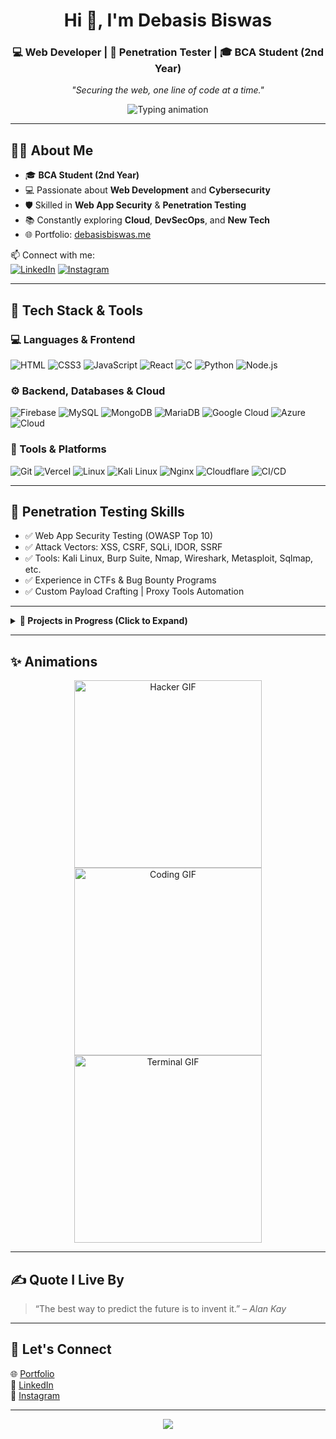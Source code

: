<h1 align="center">Hi 👋, I'm Debasis Biswas</h1>
<h3 align="center">💻 Web Developer | 🔐 Penetration Tester | 🎓 BCA Student (2nd Year)</h3>

<p align="center"><em>"Securing the web, one line of code at a time."</em></p>

<p align="center">
  <img src="https://readme-typing-svg.herokuapp.com/?lines=Full-Stack%20Web%20Developer;Cybersecurity%20Enthusiast;Penetration%20Tester;Bug%20Bounty%20Hunter&center=true&width=440&height=45&color=58a6ff&vCenter=true&size=22" alt="Typing animation"/>
</p>

---

## 👨‍🎓 About Me

- 🎓 **BCA Student (2nd Year)**
- 💻 Passionate about **Web Development** and **Cybersecurity**
- 🛡️ Skilled in **Web App Security** & **Penetration Testing**
- 📚 Constantly exploring **Cloud**, **DevSecOps**, and **New Tech**
- 🌐 Portfolio: [debasisbiswas.me](https://debasisbiswas.me)

📫 Connect with me:  
[![LinkedIn](https://img.shields.io/badge/-LinkedIn-blue?style=flat&logo=linkedin)](https://linkedin.com/in/debasis-biswas)
[![Instagram](https://img.shields.io/badge/-Instagram-purple?style=flat&logo=instagram)](https://instagram.com/___d_e_b_a___)

---

## 🚀 Tech Stack & Tools

### 💻 Languages & Frontend
![HTML](https://img.shields.io/badge/-HTML5-E34F26?style=flat&logo=html5&logoColor=white)
![CSS3](https://img.shields.io/badge/-CSS3-1572B6?style=flat&logo=css3)
![JavaScript](https://img.shields.io/badge/-JavaScript-F7DF1E?style=flat&logo=javascript&logoColor=black)
![React](https://img.shields.io/badge/-React-61DAFB?style=flat&logo=react&logoColor=black)
![C](https://img.shields.io/badge/-C-00599C?style=flat&logo=c&logoColor=white)
![Python](https://img.shields.io/badge/-Python-3776AB?style=flat&logo=python&logoColor=white)
![Node.js](https://img.shields.io/badge/-Node.js-339933?style=flat&logo=nodedotjs&logoColor=white)

### ⚙️ Backend, Databases & Cloud
![Firebase](https://img.shields.io/badge/-Firebase-FFCA28?style=flat&logo=firebase&logoColor=black)
![MySQL](https://img.shields.io/badge/-MySQL-4479A1?style=flat&logo=mysql&logoColor=white)
![MongoDB](https://img.shields.io/badge/-MongoDB-47A248?style=flat&logo=mongodb&logoColor=white)
![MariaDB](https://img.shields.io/badge/-MariaDB-003545?style=flat&logo=mariadb&logoColor=white)
![Google Cloud](https://img.shields.io/badge/-Google%20Cloud-4285F4?style=flat&logo=google-cloud&logoColor=white)
![Azure](https://img.shields.io/badge/-Azure-0078D4?style=flat&logo=microsoft-azure&logoColor=white)
![Cloud](https://img.shields.io/badge/-Cloud_Services-00C7B7?style=flat&logo=cloudflare&logoColor=white)

### 🧰 Tools & Platforms
![Git](https://img.shields.io/badge/-Git-F05032?style=flat&logo=git&logoColor=white)
![Vercel](https://img.shields.io/badge/-Vercel-000000?style=flat&logo=vercel&logoColor=white)
![Linux](https://img.shields.io/badge/-Linux-FCC624?style=flat&logo=linux&logoColor=black)
![Kali Linux](https://img.shields.io/badge/-Kali_Linux-557C94?style=flat&logo=kali-linux&logoColor=white)
![Nginx](https://img.shields.io/badge/-Nginx-269539?style=flat&logo=nginx&logoColor=white)
![Cloudflare](https://img.shields.io/badge/-Cloudflare-F38020?style=flat&logo=cloudflare&logoColor=white)
![CI/CD](https://img.shields.io/badge/-CI%2FCD-0A0A0A?style=flat&logo=githubactions&logoColor=white)

---

## 🧪 Penetration Testing Skills

- ✅ Web App Security Testing (OWASP Top 10)
- ✅ Attack Vectors: XSS, CSRF, SQLi, IDOR, SSRF
- ✅ Tools: Kali Linux, Burp Suite, Nmap, Wireshark, Metasploit, Sqlmap, etc.
- ✅ Experience in CTFs & Bug Bounty Programs
- ✅ Custom Payload Crafting | Proxy Tools Automation

---

<details>
<summary><b>📂 Projects in Progress (Click to Expand)</b></summary>

### 🔒 Web Application Firewall (WAF)
Building a lightweight WAF to block SQLi, XSS, CSRF in real-time for websites.

### 🛠️ Bug Bounty Platform Tracker
Dashboard to monitor HackerOne/Bugcrowd reports, bounties, and vulnerabilities.

### 📚 Pen Testing Toolkit (Web UI)
Frontend for tools like Nmap, Burp Suite – making cybersecurity more accessible.

### 💻 Secure Authentication System
Using **React + Firebase + JWT + MFA** for bulletproof login security.

</details>

---

## ✨ Animations

<div align="center">
  <img src="https://media.giphy.com/media/v1.Y2lkPTc5MGI3NjExdWs1b3VtZ2V4YWZ4NWliMzl4c2tlOHoxd28zeTZibHpiY3luMDlyMiZlcD12MV9naWZzX3NlYXJjaCZjdD1n/SmaYvew52UlC9MmB6l/giphy.gif" width="300" alt="Hacker GIF"/>
  <img src="https://media.giphy.com/media/qgQUggAC3Pfv687qPC/giphy.gif" width="300" alt="Coding GIF"/>
  <img src="https://media.giphy.com/media/ZVik7pBtu9dNS/giphy.gif" width="300" alt="Terminal GIF"/>
</div>

---

## ✍️ Quote I Live By

> “The best way to predict the future is to invent it.” – *Alan Kay*

---

## 🤝 Let's Connect

🌐 [Portfolio](https://debasisbiswas.me)  
🔗 [LinkedIn](https://linkedin.com/in/debasis-biswas)  
📸 [Instagram](https://instagram.com/___d_e_b_a___)

---

<p align="center">
  <img src="https://capsule-render.vercel.app/api?type=waving&color=gradient&height=100&section=footer"/>
</p>
